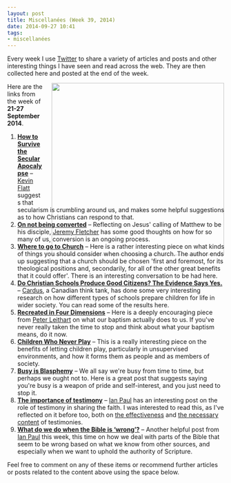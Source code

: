 ```yaml
---
layout: post
title: Miscellanées (Week 39, 2014)
date: 2014-09-27 10:41
tags:
- miscellanées
---
```

Every week I use <a href="http://twitter.com/jakebelder">Twitter</a> to share a variety of articles and posts and other interesting things I have seen and read across the web. They are then collected here and posted at the end of the week.

<div style="float: right; margin: 0px 1px 0px 20px; width: 400px; height: 276px;"><img src="https://dl.dropboxusercontent.com/u/3897986/Jake%20Blog%20Images/school_lockers.jpg" width="400"></div>
Here are the links from the week of <strong>21-27 September 2014</strong>.

<ol>
<li><strong><a href="http://bit.ly/1uiyMlA">How to Survive the Secular Apocalypse</a></strong> – <a href="http://twitter.com/knflatt">Kevin Flatt</a> suggests that secularism is crumbling around us, and makes some helpful suggestions as to how Christians can respond to that.</li>

<li><strong><a href="http://bit.ly/1ufMuJq">On not being converted</a></strong> – Reflecting on Jesus' calling of Matthew to be his disciple, <a href="http://twitter.com/RevJFletcher">Jeremy Fletcher</a> has some good thoughts on how for so many of us, conversion is an ongoing process.</li>

<li><strong><a href="http://bit.ly/1mGt4v2">Where to go to Church</a></strong> – Here is a rather interesting piece on what kinds of things you should consider when choosing a church. The author ends up suggesting that a church should be chosen 'first and foremost, for its theological positions and, secondarily, for all of the other great benefits that it could offer'. There is an interesting conversation to be had here.</li>

<li><strong><a href="http://bit.ly/1soNKKu">Do Christian Schools Produce Good Citizens? The Evidence Says Yes.</a></strong> – <a href="http://twitter.com/cardusca">Cardus</a>, a Canadian think tank, has done some very interesting research on how different types of schools prepare children for life in wider society. You can read some of the results here.</li>

<li><strong><a href="http://bit.ly/1um3s93">Recreated in Four Dimensions</a></strong> – Here is a deeply encouraging piece from <a href="http://twitter.com/PLeithart">Peter Leithart</a> on what our baptism actually does to us. If you've never really taken the time to stop and think about what your baptism means, do it now.</li>

<li><strong><a href="http://bit.ly/1rcrbHw">Children Who Never Play</a></strong> – This is a really interesting piece on the benefits of letting children play, particularly in unsupervised environments, and how it forms them as people and as members of society.</li>

<li><strong><a href="http://bit.ly/1rcWu51">Busy is Blasphemy</a></strong> – We all say we're busy from time to time, but perhaps we ought not to. Here is a great post that suggests saying you're busy is a weapon of pride and self-interest, and you just need to stop it.</li>

<li><strong><a href="http://bit.ly/1vn6aJy">The importance of testimony</a></strong> – <a href="http://twitter.com/Psephizo">Ian Paul</a> has an interesting post on the role of testimony in sharing the faith. I was interested to read this, as I've reflected on it before too, both on <a href="http://blog.jakebelder.com/post/on-the-effectiveness-of-sharing-personal-testimonies">the effectiveness</a> and <a href="http://blog.jakebelder.com/post/does-your-testimony-point-to-jesus-or-to-yourself">the necessary content</a> of testimonies.</li>

<li><strong><a href="http://bit.ly/1BgcVO5">What do we do when the Bible is ‘wrong’?</a></strong> – Another helpful post from <a href="http://twitter.com/Psephizo">Ian Paul</a> this week, this time on how we deal with parts of the Bible that seem to be wrong based on what we know from other sources, and especially when we want to uphold the authority of Scripture.</li>
</ol>

Feel free to comment on any of these items or recommend further articles or posts related to the content above using the space below.
